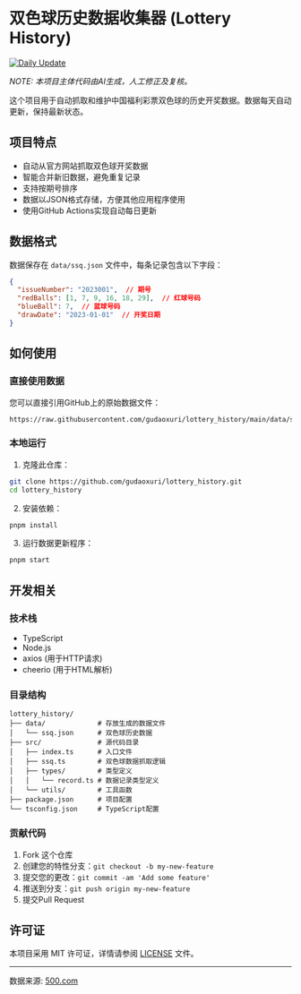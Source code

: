 # 双色球历史数据收集器 (Lottery History)

[![Daily Update](https://github.com/gudaoxuri/lottery_history/actions/workflows/daily-update.yml/badge.svg)](https://github.com/gudaoxuri/lottery_history/actions/workflows/daily-update.yml)

_NOTE: 本项目主体代码由AI生成，人工修正及复核。_

这个项目用于自动抓取和维护中国福利彩票双色球的历史开奖数据。数据每天自动更新，保持最新状态。

## 项目特点

- 自动从官方网站抓取双色球开奖数据
- 智能合并新旧数据，避免重复记录
- 支持按期号排序
- 数据以JSON格式存储，方便其他应用程序使用
- 使用GitHub Actions实现自动每日更新

## 数据格式

数据保存在 `data/ssq.json` 文件中，每条记录包含以下字段：

```json
{
  "issueNumber": "2023001",  // 期号
  "redBalls": [1, 7, 9, 16, 18, 29],  // 红球号码
  "blueBall": 7,  // 蓝球号码
  "drawDate": "2023-01-01"  // 开奖日期
}
```

## 如何使用

### 直接使用数据

您可以直接引用GitHub上的原始数据文件：

```
https://raw.githubusercontent.com/gudaoxuri/lottery_history/main/data/ssq.json
```

### 本地运行

1. 克隆此仓库：

```bash
git clone https://github.com/gudaoxuri/lottery_history.git
cd lottery_history
```

2. 安装依赖：

```bash
pnpm install
```

3. 运行数据更新程序：

```bash
pnpm start
```

## 开发相关

### 技术栈

- TypeScript
- Node.js
- axios (用于HTTP请求)
- cheerio (用于HTML解析)

### 目录结构

```
lottery_history/
├── data/             # 存放生成的数据文件
│   └── ssq.json      # 双色球历史数据
├── src/              # 源代码目录
│   ├── index.ts      # 入口文件
│   ├── ssq.ts        # 双色球数据抓取逻辑
│   ├── types/        # 类型定义
│   │   └── record.ts # 数据记录类型定义
│   └── utils/        # 工具函数
├── package.json      # 项目配置
└── tsconfig.json     # TypeScript配置
```

### 贡献代码

1. Fork 这个仓库
2. 创建您的特性分支：`git checkout -b my-new-feature`
3. 提交您的更改：`git commit -am 'Add some feature'`
4. 推送到分支：`git push origin my-new-feature`
5. 提交Pull Request

## 许可证

本项目采用 MIT 许可证，详情请参阅 [LICENSE](LICENSE) 文件。

---

数据来源: [500.com](https://datachart.500.com/ssq/history/newinc/history.php)